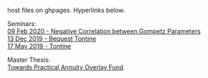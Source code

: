 host files on ghpages. Hyperlinks below.

Seminars:  
[09 Feb 2020 - Negative Correlation between Gompetz Parameters](https://ivy-woo.github.io/host/Seminars/20200209GompetzParameters.pdf)  
[13 Dec 2019 - Bequest Tontine](https://ivy-woo.github.io/host/Seminars/20191213BequestTontine.pdf)  
[17 May 2019 - Tontine](https://ivy-woo.github.io/host/Seminars/20190517Tontine.pdf)

Master Thesis:  
[Towards Practical Annuity Overlay Fund](https://ivy-woo.github.io/host/MasterThesis/TowardsPracticalAnnuityOverlayFund.pdf)
